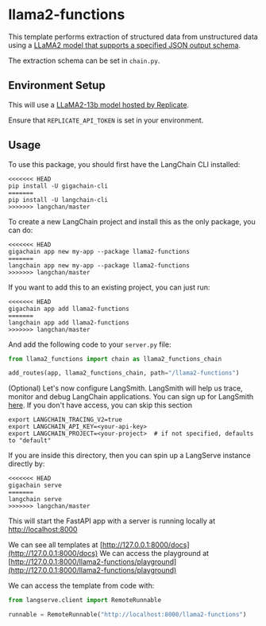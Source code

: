 
# llama2-functions

This template performs extraction of structured data from unstructured data using a [LLaMA2 model that supports a specified JSON output schema](https://github.com/ggerganov/llama.cpp/blob/master/grammars/README.md). 

The extraction schema can be set in `chain.py`.

## Environment Setup

This will use a [LLaMA2-13b model hosted by Replicate](https://replicate.com/andreasjansson/llama-2-13b-chat-gguf/versions).

Ensure that `REPLICATE_API_TOKEN` is set in your environment.

## Usage

To use this package, you should first have the LangChain CLI installed:

```shell
<<<<<<< HEAD
pip install -U gigachain-cli
=======
pip install -U langchain-cli
>>>>>>> langchan/master
```

To create a new LangChain project and install this as the only package, you can do:

```shell
<<<<<<< HEAD
gigachain app new my-app --package llama2-functions
=======
langchain app new my-app --package llama2-functions
>>>>>>> langchan/master
```

If you want to add this to an existing project, you can just run:

```shell
<<<<<<< HEAD
gigachain app add llama2-functions
=======
langchain app add llama2-functions
>>>>>>> langchan/master
```

And add the following code to your `server.py` file:
```python
from llama2_functions import chain as llama2_functions_chain

add_routes(app, llama2_functions_chain, path="/llama2-functions")
```

(Optional) Let's now configure LangSmith. 
LangSmith will help us trace, monitor and debug LangChain applications. 
You can sign up for LangSmith [here](https://smith.langchain.com/). 
If you don't have access, you can skip this section

```shell
export LANGCHAIN_TRACING_V2=true
export LANGCHAIN_API_KEY=<your-api-key>
export LANGCHAIN_PROJECT=<your-project>  # if not specified, defaults to "default"
```

If you are inside this directory, then you can spin up a LangServe instance directly by:

```shell
<<<<<<< HEAD
gigachain serve
=======
langchain serve
>>>>>>> langchan/master
```

This will start the FastAPI app with a server is running locally at 
[http://localhost:8000](http://localhost:8000)

We can see all templates at [http://127.0.0.1:8000/docs](http://127.0.0.1:8000/docs)
We can access the playground at [http://127.0.0.1:8000/llama2-functions/playground](http://127.0.0.1:8000/llama2-functions/playground)  

We can access the template from code with:

```python
from langserve.client import RemoteRunnable

runnable = RemoteRunnable("http://localhost:8000/llama2-functions")
```
